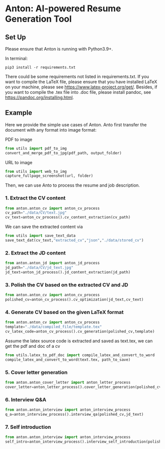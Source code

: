 # Anton: AI-powered Resume Generation Tool

## Set Up
Please ensure that Anton is running with Python3.9+.

In terminal:
```shell
pip3 install -r requirements.txt
```
There could be some requirements not listed in requirements.txt. If you want to
compile the LaTeX file, please ensure that you have installed LaTeX on your machine, please see <https://www.latex-project.org/get/>. Besides, if you
want to compile the .tex file into .doc file, please install pandoc, see <https://pandoc.org/installing.html>.

## Example
Here we provide the simple use cases of Anton. Anto first transfer the document with any format  into image format:

PDF to image
```python
from utils import pdf_to_img
convert_and_merge_pdf_to_jpg(pdf_path, output_folder)
```
URL to image
```python
from utils import web_to_img
capture_fullpage_screenshot(url, folder)
```
Then, we can use Anto to process the resume and job description.
### 1. Extract the CV content
```python
from anton.anton_cv import anton_cv_process
cv_path="./data/CV/text.jpg"
cv_text=anton_cv_process().cv_content_extraction(cv_path)
```
We can save the extracted content via

```python
from utils import save_text_data
save_text_dat(cv_text,"extracted_cv","json","./data/stored_cv")
```

### 2. Extract the JD content
```python
from anton.anton_jd import anton_jd_process
jd_path="./data/CV/jd_text.jpg"
jd_text=anton_jd_process().jd_content_extraction(jd_path)
```

### 3. Polish the CV based on the extracted CV and JD
```python
from anton.anton_cv import anton_cv_process
polished_cv=anton_cv_process().cv_optimization(jd_text,cv_text)
```
### 4. Generate CV based on the given LaTeX format
```python
from anton.anton_cv import anton_cv_process
template="./data/compiled_file/template.tex"
cv_latex_code=anton_cv_process().cv_generation(polished_cv,template)
```

Assume the latex source code is extracted and saved as text.tex, we can get the pdf and doc of a cv
```python
from utils.latex_to_pdf_doc import compile_latex_and_convert_to_word
compile_latex_and_convert_to_word(text.tex, path_to_save)
```
### 5. Cover letter generation
```python
from anton.anton_cover_letter import anton_letter_process
cover_letter=anton_letter_process().cover_letter_generation(polished_cv,jd_text)
```
### 6. Interview Q&A
```python
from anton.anton_interview import anton_interview_process
q_a=anton_interview_process().interview_qa(polished_cv,jd_text)
```

### 7. Self introduction
```python
from anton.anton_interview import anton_interview_process
self_intro=anton_interview_process().interview_self_introduction(polished_cv,jd_text,'1') # 1 is the time of self introduction
```
